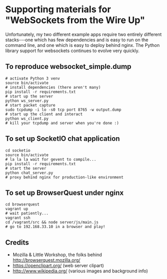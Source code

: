# Supporting materials for "WebSockets from the Wire Up"

Unfortunately, my two different example apps require two entirely different
stacks---one which has few dependencies and is easy to run on the command line,
and one which is easy to deploy behind nginx. The Python library support
for websockets continues to evolve very quickly.

## To reproduce websocket_simple.dump

	# activate Python 3 venv
	source bin/activate
	# install dependencies (there aren't many)
	pip install -r requirements.txt
	# start up the server
	python ws_server.py
	# start packet capture
	sudo tcpdump -i lo -s0 tcp port 8765 -w output.dump
	# start up the client and interact
	python ws_client.py
	# kill your tcpdump and server when you're done :)

## To set up SocketIO chat application

	cd socketio
	source bin/activate
	# la la la wait for gevent to compile...
	pip install -r requirements.txt
	# start the server
	python chat_server.py
	# proxy behind nginx for production-like environment

## To set up BrowserQuest under nginx

	cd browserquest
	vagrant up
	# wait patiently...
	vagrant ssh
	cd /vagrant/src && node server/js/main.js
	# go to 192.168.33.10 in a browser and play!

## Credits

* Mozilla & Little Workshop, the folks behind http://browserquest.mozilla.org/
* https://openclipart.org/ (web server clipart)
* http://www.wikipedia.org/ (various images and background info)
